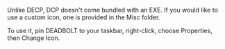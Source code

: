 Unlike DECP, DCP doesn't come bundled with an EXE. If you would like to use a custom icon, one is provided in the Misc folder.

To use it, pin DEADBOLT to your taskbar, right-click, choose Properties, then Change Icon.
